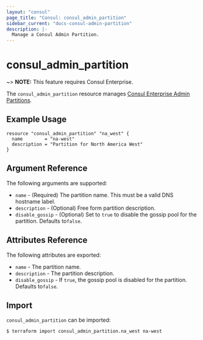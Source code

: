 ```yaml
---
layout: "consul"
page_title: "Consul: consul_admin_partition"
sidebar_current: "docs-consul-admin-partition"
description: |-
  Manage a Consul Admin Partition.
---
```


# consul_admin_partition

~> **NOTE:** This feature requires Consul Enterprise.

The `consul_admin_partition` resource manages [Consul Enterprise Admin Partitions](https://www.consul.io/docs/enterprise/admin-partitions).

## Example Usage

```hcl
resource "consul_admin_partition" "na_west" {
  name        = "na-west"
  description = "Partition for North America West"
}
```

## Argument Reference

The following arguments are supported:

* `name` - (Required) The partition name. This must be a valid DNS hostname label.
* `description` - (Optional) Free form partition description.
* `disable_gossip` - (Optional) Set to `true` to disable the gossip pool for the partition. Defaults to`false`.

## Attributes Reference

The following attributes are exported:

* `name` - The partition name.
* `description` - The partition description.
* `disable_gossip` - If `true`, the gossip pool is disabled for the partition. Defaults to`false`.

## Import

`consul_admin_partition` can be imported:

```
$ terraform import consul_admin_partition.na_west na-west
```
